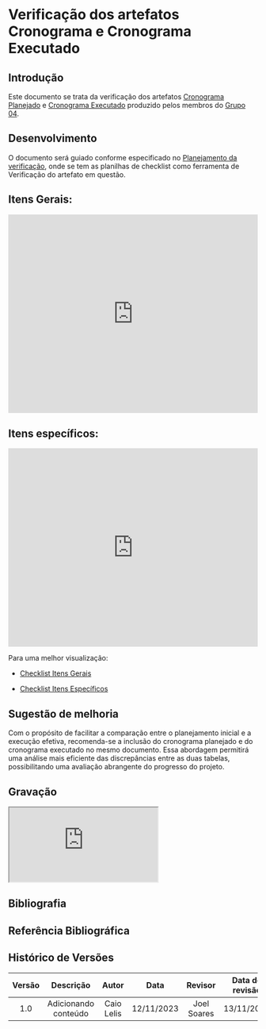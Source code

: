 # Verificação dos artefatos Cronograma e Cronograma Executado

## Introdução

Este documento se trata da verificação dos artefatos [Cronograma Planejado](https://requisitos-de-software.github.io/2023.2-e-Titulo/planejamento/cronogramaPlanejado/)  e [Cronograma Executado](https://requisitos-de-software.github.io/2023.2-e-Titulo/planejamento/CronogramaExecutado/) produzido pelos membros do [Grupo 04](https://requisitos-de-software.github.io/2023.2-e-Titulo/).


##  Desenvolvimento

O documento será guiado conforme especificado no [Planejamento da verificação](https://requisitos-de-software.github.io/2023.2-BRBMobilidade/Verifica%C3%A7%C3%A3o/01-planejamento-verificacao-grupo4/), onde se tem as planilhas de checklist como ferramenta de Verificação do artefato em questão.

## Itens Gerais:

<iframe src="https://docs.google.com/spreadsheets/d/e/2PACX-1vT3yXIyn714hmjDKMrJPLywdR4xKLOuayAAja0oPs3OaaRScwNyiK1CN_9RlbZ7LuXSBYz23FvKLmz3/pubhtml?gid=325161016&amp;single=true&amp;widget=true&amp;headers=false"width="100%" height="400" frameborder="0" scrolling="yes"></iframe>


## Itens específicos:

<iframe src= "https://docs.google.com/spreadsheets/d/e/2PACX-1vT3yXIyn714hmjDKMrJPLywdR4xKLOuayAAja0oPs3OaaRScwNyiK1CN_9RlbZ7LuXSBYz23FvKLmz3/pubhtml?gid=611209990&amp;single=true&amp;widget=true&amp;headers=false" width="100%" height="400" frameborder="0" scrolling="yes"></iframe>


Para uma melhor visualização:

- [Checklist Itens Gerais](https://docs.google.com/spreadsheets/d/e/2PACX-1vT3yXIyn714hmjDKMrJPLywdR4xKLOuayAAja0oPs3OaaRScwNyiK1CN_9RlbZ7LuXSBYz23FvKLmz3/pubhtml?gid=325161016&amp;single=true&amp;widget=true&amp;headers=false)

- [Checklist Itens Específicos](https://docs.google.com/spreadsheets/d/e/2PACX-1vT3yXIyn714hmjDKMrJPLywdR4xKLOuayAAja0oPs3OaaRScwNyiK1CN_9RlbZ7LuXSBYz23FvKLmz3/pubhtml?gid=611209990&amp;single=true&amp;widget=true&amp;headers=false)


## Sugestão de melhoria

Com o propósito de facilitar a comparação entre o planejamento inicial e a execução efetiva, recomenda-se a inclusão do cronograma planejado e do cronograma executado no mesmo documento. Essa abordagem permitirá uma análise mais eficiente das discrepâncias entre as duas tabelas, possibilitando uma avaliação abrangente do progresso do projeto.

## Gravação 
<iframe src="https://www.youtube.com/watch?v=zXQ33PgEtc4&ab_channel=JoelSoares"></iframe>

## Bibliografia


## Referência Bibliográfica


## Histórico de Versões

| Versão |          Descrição              |     Autor      |      Data      |   Revisor     |    Data de revisão    |  
|:------:|:-------------------------------:|:--------------:|:--------------:|:-------------:|:---------------------:|
|  1.0   | Adicionando conteúdo          | Caio Lelis          | 12/11/2023   |  Joel Soares  |         13/11/2023          |
